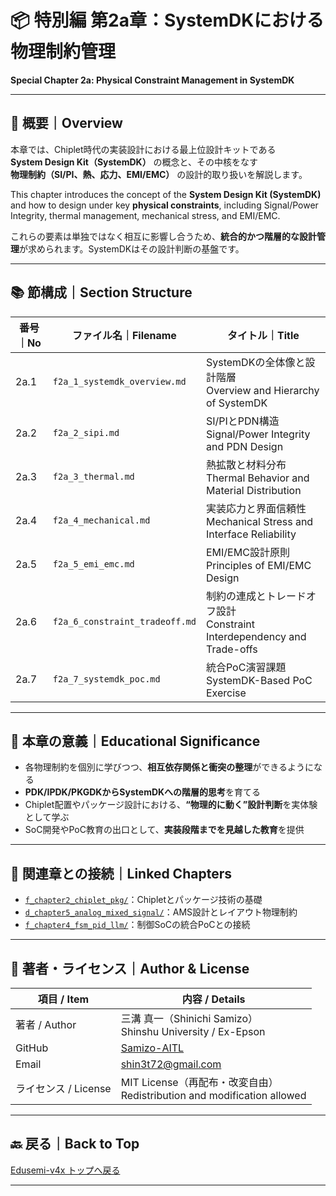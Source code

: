 # 📦 特別編 第2a章：SystemDKにおける物理制約管理  
**Special Chapter 2a: Physical Constraint Management in SystemDK**

---

## 📘 概要｜Overview

本章では、Chiplet時代の実装設計における最上位設計キットである  
**System Design Kit（SystemDK）** の概念と、その中核をなす  
**物理制約（SI/PI、熱、応力、EMI/EMC）** の設計的取り扱いを解説します。

This chapter introduces the concept of the **System Design Kit (SystemDK)** and how to design under key **physical constraints**, including Signal/Power Integrity, thermal management, mechanical stress, and EMI/EMC.

これらの要素は単独ではなく相互に影響し合うため、**統合的かつ階層的な設計管理**が求められます。SystemDKはその設計判断の基盤です。

---

## 📚 節構成｜Section Structure

| 番号｜No | ファイル名｜Filename | タイトル｜Title |
|--------|------------------------|------------------------------------|
| 2a.1 | `f2a_1_systemdk_overview.md` | SystemDKの全体像と設計階層<br>Overview and Hierarchy of SystemDK |
| 2a.2 | `f2a_2_sipi.md` | SI/PIとPDN構造<br>Signal/Power Integrity and PDN Design |
| 2a.3 | `f2a_3_thermal.md` | 熱拡散と材料分布<br>Thermal Behavior and Material Distribution |
| 2a.4 | `f2a_4_mechanical.md` | 実装応力と界面信頼性<br>Mechanical Stress and Interface Reliability |
| 2a.5 | `f2a_5_emi_emc.md` | EMI/EMC設計原則<br>Principles of EMI/EMC Design |
| 2a.6 | `f2a_6_constraint_tradeoff.md` | 制約の連成とトレードオフ設計<br>Constraint Interdependency and Trade-offs |
| 2a.7 | `f2a_7_systemdk_poc.md` | 統合PoC演習課題<br>SystemDK-Based PoC Exercise |

---

## 🎯 本章の意義｜Educational Significance

- 各物理制約を個別に学びつつ、**相互依存関係と衝突の整理**ができるようになる  
- **PDK/IPDK/PKGDKからSystemDKへの階層的思考**を育てる  
- Chiplet配置やパッケージ設計における、**“物理的に動く”設計判断**を実体験として学ぶ  
- SoC開発やPoC教育の出口として、**実装段階までを見越した教育**を提供

---

## 🔗 関連章との接続｜Linked Chapters

- [`f_chapter2_chiplet_pkg/`](../f_chapter2_chiplet_pkg/)：Chipletとパッケージ技術の基礎
- [`d_chapter5_analog_mixed_signal/`](../d_chapter5_analog_mixed_signal/)：AMS設計とレイアウト物理制約
- [`f_chapter4_fsm_pid_llm/`](../f_chapter4_fsm_pid_llm/)：制御SoCの統合PoCとの接続

---

## 👤 著者・ライセンス｜Author & License

| 項目 / Item | 内容 / Details |
|-------------|----------------|
| 著者 / Author | 三溝 真一（Shinichi Samizo）<br>Shinshu University / Ex-Epson |
| GitHub | [Samizo-AITL](https://github.com/Samizo-AITL) |
| Email | shin3t72@gmail.com |
| ライセンス / License | MIT License（再配布・改変自由）<br>Redistribution and modification allowed |

---

## 🔙 戻る｜Back to Top

[Edusemi-v4x トップへ戻る](../README.md)

---
